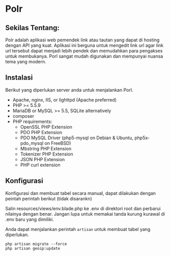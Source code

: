 # Polr

## Sekilas Tentang:
Polr adalah aplikasi web pemendek link atau tautan yang dapat di hosting dengan API yang kuat. Aplikasi ini berguna untuk mengedit link url agar link url tersebut dapat menjadi lebih pendek dan memudahkan para pengakses untuk membukanya. Porl sangat mudah digunakan dan mempunyai nuansa tema yang modern.

## Instalasi
Berikut yang diperlukan server anda untuk menjalankan Porl.
- Apache, nginx, IIS, or lighttpd (Apache preferred)
- PHP >= 5.5.9
- MariaDB or MySQL >= 5.5, SQLite alternatively
- composer
- PHP requirements:
   - OpenSSL PHP Extension
   - PDO PHP Extension
   - PDO MySQL Driver (php5-mysql on Debian & Ubuntu, php5x-pdo_mysql on FreeBSD)
   - Mbstring PHP Extension
   - Tokenizer PHP Extension
   - JSON PHP Extension
   - PHP curl extension

## Konfigurasi
Konfigurasi dan membuat tabel secara manual, dapat dilakukan dengan peintah perintah berikut (tidak disarankn)

Salin resources/views/env.blade.php ke .env di direktori root dan perbarui nilainya dengan benar. Jangan lupa untuk memakai tanda kurung kurawal di .env baru yang dimiliki.

Anda dapat menjalankan perintah ```artisan``` untuk membuat tabel yang diperlukan.

```
php artisan migrate --force
php artisan geoip:update
```

